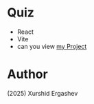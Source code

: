 # Quiz
- React
- Vite
- can you view [my Project](https://lovely-cassata-87ac06.netlify.app/)
# Author 
(2025) Xurshid Ergashev 
